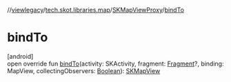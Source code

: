 //[viewlegacy](../../../index.md)/[tech.skot.libraries.map](../index.md)/[SKMapViewProxy](index.md)/[bindTo](bind-to.md)

# bindTo

[android]\
open override fun [bindTo](bind-to.md)(activity: SKActivity, fragment: [Fragment](https://developer.android.com/reference/kotlin/androidx/fragment/app/Fragment.html)?, binding: MapView, collectingObservers: [Boolean](https://kotlinlang.org/api/latest/jvm/stdlib/kotlin/-boolean/index.html)): [SKMapView](../-s-k-map-view/index.md)
